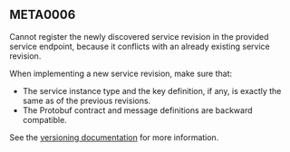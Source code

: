 ## META0006

Cannot register the newly discovered service revision in the provided service endpoint, because it conflicts with an already existing service revision.

When implementing a new service revision, make sure that:

* The service instance type and the key definition, if any, is exactly the same as of the previous revisions.
* The Protobuf contract and message definitions are backward compatible.

See the [versioning documentation](http://restate.dev/docs/deployment-operations/versioning) for more information.